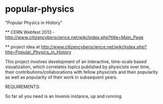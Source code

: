 popular-physics
===============

"Popular Physics in History"

** CERN Webfest 2013 - http://www.citizencyberscience.net/wiki/index.php?title=Main_Page

** project idea at  http://www.citizencyberscience.net/wiki/index.php?title=Popular_Physics_in_History

This project involves development of an interactive, time-scale based visualization, which correlates topics published by physicists over time, their contributions/collaborations with fellow physicists and their popularity as well as popularity of their work in subsequent years.

REQUIREMENTS:

So far all you need is an Invenio instance, up and running.
